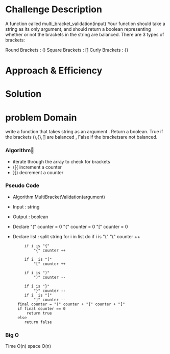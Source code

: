 
# Challenge Description
A function called multi_bracket_validation(input) Your function should take a string as its only argument, and should return a boolean representing whether or not the brackets in the string are balanced. There are 3 types of brackets:

Round Brackets : () Square Brackets : [] Curly Brackets : {}
# Approach & Efficiency

# Solution

# problem Domain
 write a function that takes string as an argument . Return a boolean. True if the brackets (),{},[] are balanced , False if the bracketsare not balanced.

### Algorithm🥇
- iterate through the array to check for brackets 
- ([{ increment a counter 
- }]) decrement a counter 

### Pseudo Code 
- Algorithm MultiBracketValidation(argument)
- Input : string
- Output : boolean
- Declare
         "(" counter = 0
         "{" counter = 0 
         "[" counter = 0
- Declare 
         list : split string
         for i in list do 
           if i is "("
               "(" counter ++ 
            
           if i is "{"
               "{" counter ++ 

           if i  is "["
               "[" counter ++

           if i is ")"
               ")" counter -- 
            
           if i is "}"
               "}" counter -- 
           if i  is "]"
               "]" counter --
        final counter = "(" counter + "{" counter + "["
        if final counter == 0 
            return true
        else 
           return false 

### Big O 
   Time O(n)
   space O(n)